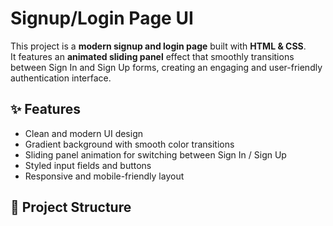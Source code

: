 # Signup/Login Page UI

This project is a **modern signup and login page** built with **HTML & CSS**.  
It features an **animated sliding panel** effect that smoothly transitions between Sign In and Sign Up forms, creating an engaging and user-friendly authentication interface.

## ✨ Features
- Clean and modern UI design
- Gradient background with smooth color transitions
- Sliding panel animation for switching between Sign In / Sign Up
- Styled input fields and buttons
- Responsive and mobile-friendly layout

## 📂 Project Structure
